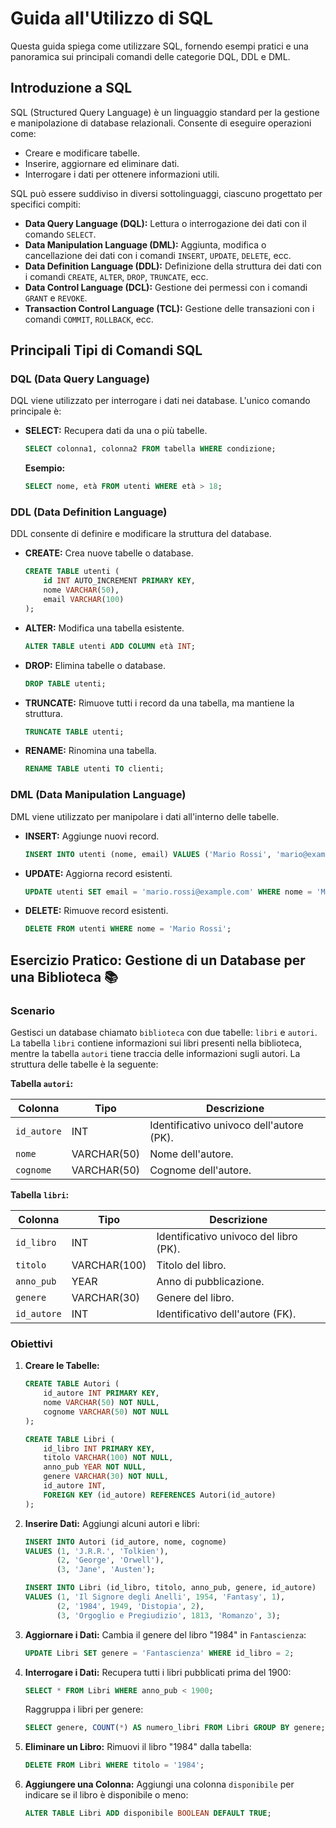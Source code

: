 # Guida all'Utilizzo di SQL

Questa guida spiega come utilizzare SQL, fornendo esempi pratici e una panoramica sui principali comandi delle categorie DQL, DDL e DML.

## Introduzione a SQL
SQL (Structured Query Language) è un linguaggio standard per la gestione e manipolazione di database relazionali. Consente di eseguire operazioni come:

- Creare e modificare tabelle.
- Inserire, aggiornare ed eliminare dati.
- Interrogare i dati per ottenere informazioni utili.

SQL può essere suddiviso in diversi sottolinguaggi, ciascuno progettato per specifici compiti:

- **Data Query Language (DQL):** Lettura o interrogazione dei dati con il comando `SELECT`.
- **Data Manipulation Language (DML):** Aggiunta, modifica o cancellazione dei dati con i comandi `INSERT`, `UPDATE`, `DELETE`, ecc.
- **Data Definition Language (DDL):** Definizione della struttura dei dati con i comandi `CREATE`, `ALTER`, `DROP`, `TRUNCATE`, ecc.
- **Data Control Language (DCL):** Gestione dei permessi con i comandi `GRANT` e `REVOKE`.
- **Transaction Control Language (TCL):** Gestione delle transazioni con i comandi `COMMIT`, `ROLLBACK`, ecc.

## Principali Tipi di Comandi SQL

### DQL (Data Query Language)
DQL viene utilizzato per interrogare i dati nei database. L'unico comando principale è:

- **SELECT:** Recupera dati da una o più tabelle.
  ```sql
  SELECT colonna1, colonna2 FROM tabella WHERE condizione;
  ```
  **Esempio:**
  ```sql
  SELECT nome, età FROM utenti WHERE età > 18;
  ```

### DDL (Data Definition Language)
DDL consente di definire e modificare la struttura del database.

- **CREATE:** Crea nuove tabelle o database.
  ```sql
  CREATE TABLE utenti (
      id INT AUTO_INCREMENT PRIMARY KEY,
      nome VARCHAR(50),
      email VARCHAR(100)
  );
  ```

- **ALTER:** Modifica una tabella esistente.
  ```sql
  ALTER TABLE utenti ADD COLUMN età INT;
  ```

- **DROP:** Elimina tabelle o database.
  ```sql
  DROP TABLE utenti;
  ```

- **TRUNCATE:** Rimuove tutti i record da una tabella, ma mantiene la struttura.
  ```sql
  TRUNCATE TABLE utenti;
  ```

- **RENAME:** Rinomina una tabella.
  ```sql
  RENAME TABLE utenti TO clienti;
  ```

### DML (Data Manipulation Language)
DML viene utilizzato per manipolare i dati all'interno delle tabelle.

- **INSERT:** Aggiunge nuovi record.
  ```sql
  INSERT INTO utenti (nome, email) VALUES ('Mario Rossi', 'mario@example.com');
  ```

- **UPDATE:** Aggiorna record esistenti.
  ```sql
  UPDATE utenti SET email = 'mario.rossi@example.com' WHERE nome = 'Mario Rossi';
  ```

- **DELETE:** Rimuove record esistenti.
  ```sql
  DELETE FROM utenti WHERE nome = 'Mario Rossi';
  ```

## Esercizio Pratico: Gestione di un Database per una Biblioteca 📚

### Scenario
Gestisci un database chiamato `biblioteca` con due tabelle: `libri` e `autori`. La tabella `libri` contiene informazioni sui libri presenti nella biblioteca, mentre la tabella `autori` tiene traccia delle informazioni sugli autori. La struttura delle tabelle è la seguente:

**Tabella `autori`:**

| Colonna     | Tipo        | Descrizione                              |
| ----------- | ----------- | ---------------------------------------- |
| `id_autore` | INT         | Identificativo univoco dell'autore (PK). |
| `nome`      | VARCHAR(50) | Nome dell'autore.                        |
| `cognome`   | VARCHAR(50) | Cognome dell'autore.                     |

**Tabella `libri`:**

| Colonna       | Tipo          | Descrizione                             |
|---------------|---------------|-----------------------------------------|
| `id_libro`    | INT           | Identificativo univoco del libro (PK). |
| `titolo`      | VARCHAR(100)  | Titolo del libro.                      |
| `anno_pub`    | YEAR          | Anno di pubblicazione.                 |
| `genere`      | VARCHAR(30)   | Genere del libro.                      |
| `id_autore`   | INT           | Identificativo dell'autore (FK).       |

### Obiettivi

1. **Creare le Tabelle:**
   ```sql
   CREATE TABLE Autori (
       id_autore INT PRIMARY KEY,
       nome VARCHAR(50) NOT NULL,
       cognome VARCHAR(50) NOT NULL
   );

   CREATE TABLE Libri (
       id_libro INT PRIMARY KEY,
       titolo VARCHAR(100) NOT NULL,
       anno_pub YEAR NOT NULL,
       genere VARCHAR(30) NOT NULL,
       id_autore INT,
       FOREIGN KEY (id_autore) REFERENCES Autori(id_autore)
   );
   ```

2. **Inserire Dati:**
   Aggiungi alcuni autori e libri:
   ```sql
   INSERT INTO Autori (id_autore, nome, cognome) 
   VALUES (1, 'J.R.R.', 'Tolkien'),
          (2, 'George', 'Orwell'),
          (3, 'Jane', 'Austen');

   INSERT INTO Libri (id_libro, titolo, anno_pub, genere, id_autore) 
   VALUES (1, 'Il Signore degli Anelli', 1954, 'Fantasy', 1),
          (2, '1984', 1949, 'Distopia', 2),
          (3, 'Orgoglio e Pregiudizio', 1813, 'Romanzo', 3);
   ```

3. **Aggiornare i Dati:**
   Cambia il genere del libro "1984" in `Fantascienza`:
   ```sql
   UPDATE Libri SET genere = 'Fantascienza' WHERE id_libro = 2;
   ```

4. **Interrogare i Dati:**
   Recupera tutti i libri pubblicati prima del 1900:
   ```sql
   SELECT * FROM Libri WHERE anno_pub < 1900;
   ```

   Raggruppa i libri per genere:
   ```sql
   SELECT genere, COUNT(*) AS numero_libri FROM Libri GROUP BY genere;
   ```

5. **Eliminare un Libro:**
   Rimuovi il libro "1984" dalla tabella:
   ```sql
   DELETE FROM Libri WHERE titolo = '1984';
   ```

6. **Aggiungere una Colonna:**
   Aggiungi una colonna `disponibile` per indicare se il libro è disponibile o meno:
   ```sql
   ALTER TABLE Libri ADD disponibile BOOLEAN DEFAULT TRUE;
   ```



